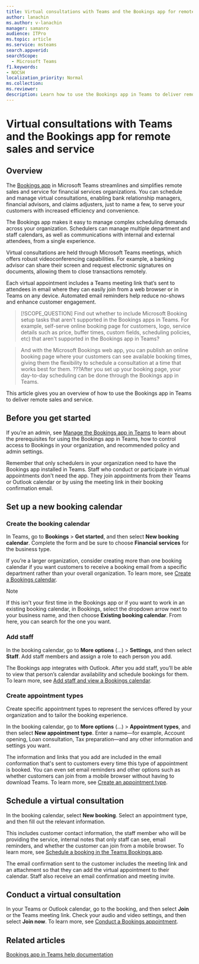 ```yaml
---
title: Virtual consultations with Teams and the Bookings app for remote sales and service
author: lanachin
ms.author: v-lanachin
manager: samanro
audience: ITPro
ms.topic: article 
ms.service: msteams 
search.appverid: 
searchScope:
  - Microsoft Teams
f1.keywords:
- NOCSH
localization_priority: Normal
ms.collection: 
ms.reviewer: 
description: Learn how to use the Bookings app in Teams to deliver remote sales and service in your financial services organization. 
---
```


# Virtual consultations with Teams and the Bookings app for remote sales and service

## Overview

The [Bookings app](https://support.microsoft.com/office/what-is-bookings-42d4e852-8e99-4d8f-9b70-d7fc93973cb5) in Microsoft Teams streamlines and simplifies remote sales and service for financial services organizations. You can schedule and manage virtual consultations, enabling bank relationship managers, financial advisors, and claims adjusters, just to name a few, to serve your customers with increased efficiency and convenience.

The Bookings app makes it easy to manage complex scheduling demands across your organization. Schedulers can manage multiple department and staff calendars, as well as communications with internal and external attendees, from a single experience.

Virtual consultations are held through Microsoft Teams meetings, which offers robust videoconferencing capabilities. For example, a banking advisor can share their screen and request electronic signatures on documents, allowing them to close transactions remotely.

Each virtual appointment includes a Teams meeting link that’s sent to attendees in email where they can easily join from a web browser or in Teams on any device. Automated email reminders help reduce no-shows and enhance customer engagement.

> [!SCOPE_QUESTION]
>Find out whether to include Microsoft Booking setup tasks that aren't supported in the Bookings apps in Teams. For example, self-serve online booking page for customers, logo, service details such as price, buffer times, custom fields, scheduling policies, etc) that aren't supported in the Bookings app in Teams?

> And with the Microsoft Bookings web app, you can publish an online booking page where your customers can see available booking times, giving them the flexibility to schedule a consultation at a time that works best for them. ???After you set up your booking page, your day-to-day scheduling can be done through the Bookings app in Teams.

This article gives you an overview of how to use the Bookings app in Teams to deliver remote sales and service.

## Before you get started

If you’re an admin, see [Manage the Bookings app in Teams](bookings-app-admin.md) to learn about the prerequisites for using the Bookings app in Teams, how to control access to Bookings in your organization, and recommended policy and admin settings.

Remember that only schedulers in your organization need to have the Bookings app installed in Teams. Staff who conduct or participate in virtual appointments don't need the app. They join appointments from their Teams or Outlook calendar or by using the meeting link in their booking confirmation email.

## Set up a new booking calendar

### Create the booking calendar

In Teams, go to **Bookings** > **Get started**, and then select **New booking calendar**. Complete the form and be sure to choose **Financial services** for the business type.

If you’re a larger organization, consider creating more than one booking calendar if you want customers to receive a booking email from a specific department rather than your overall organization. 
To learn more, see [Create a Bookings calendar](https://support.microsoft.com//office/create-a-bookings-calendar-921cfd26-a24d-4aca-9004-561594112148).

> [!NOTE]
> If this isn't your first time in the Bookings app or if you want to work in an existing booking calendar, in Bookings, select the dropdown arrow next to your business name, and then choose **Existing booking calendar**. From here, you can search for the one you want.

### Add staff

In the booking calendar, go to **More options** (...) > **Settings**, and then select **Staff**. Add staff members and assign a role to each person you add.

The Bookings app integrates with Outlook. After you add staff, you’ll be able to view that person’s calendar availability and schedule bookings for them. To learn more, see [Add staff and view a Bookings calendar](https://support.microsoft.com/office/add-staff-and-view-a-bookings-calendar-6c579f61-8adb-4514-9458-021de2023fa0).  

### Create appointment types

Create specific appointment types to represent the services offered by your organization and to tailor the booking experience.

In the booking calendar, go to **More options** (...) > **Appointment types**, and then select **New appointment type**. Enter a name&mdash;for example, Account opening, Loan consultation, Tax preparation&mdash;and any other information and settings you want.

The information and links that you add are included in the email conformation that's sent to customers every time this type of appointment is booked. You can even set email reminders and other options such as whether customers can join from a mobile browser without having to download Teams. To learn more, see [Create an appointment type](https://support.microsoft.com/office/create-an-appointment-type-810eac77-6a65-4dc8-964d-c00eadf43887).

## Schedule a virtual consultation

In the booking calendar, select **New booking**. Select an appointment type, and then fill out the relevant information.

This includes customer contact information, the staff member who will be providing the service, internal notes that only staff can see, email reminders, and whether the customer can join from a mobile browser. To learn more, see [Schedule a booking in the Teams Bookings app](https://support.microsoft.com/office/schedule-a-booking-in-the-teams-bookings-app-e275049d-0d0f-4161-8526-461a9f29439f).

The email confirmation sent to the customer includes the meeting link and an attachment so that they can add the virtual appointment to their calendar. Staff also receive an email confirmation and meeting invite.

## Conduct a virtual consultation

In your Teams or Outlook calendar, go to the booking, and then select **Join** or the Teams meeting link. Check your audio and video settings, and then select **Join now**. To learn more, see [Conduct a Bookings appointment](https://support.microsoft.com/office/conduct-a-bookings-appointment-a86a4007-e26c-4909-9893-f7036e2747cd).

## Related articles

[Bookings app in Teams help documentation](https://support.office.com/article/apps-and-services-cc1fba57-9900-4634-8306-2360a40c665b?#PickTab=Bookings)
